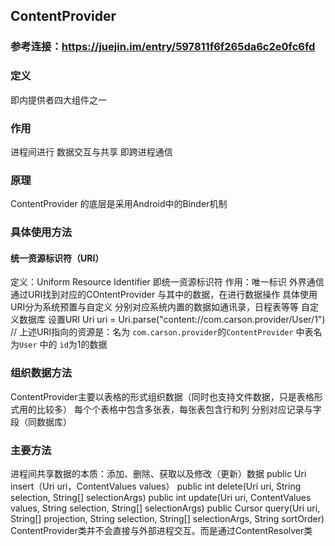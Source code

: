 ## ContentProvider
### 参考连接：https://juejin.im/entry/597811f6f265da6c2e0fc6fd
### 定义
即内提供者四大组件之一
### 作用
进程间进行 数据交互与共享 即跨进程通信
### 原理
ContentProvider 的底层是采用Android中的Binder机制
### 具体使用方法
#### 统一资源标识符（URI）
定义：Uniform Resource Identifier 即统一资源标识符
作用：唯一标识
     外界通信通过URI找到对应的COntentProvider 与其中的数据，在进行数据操作
具体使用
     URI分为系统预置与自定义 分别对应系统内置的数据如通讯录，日程表等等
     自定义数据库
设置URI
     Uri uri = Uri.parse("content://com.carson.provider/User/1") 
     // 上述URI指向的资源是：名为 `com.carson.provider`的`ContentProvider` 中表名 为`User` 中的 `id`为1的数据
### 组织数据方法
ContentProvider主要以表格的形式组织数据（同时也支持文件数据，只是表格形式用的比较多）
每个个表格中包含多张表，每张表包含行和列 分别对应记录与字段（同数据库）
### 主要方法
进程间共享数据的本质：添加、删除、获取以及修改（更新）数据
public Uri insert（Uri uri，ContentValues values）
public int delete(Uri uri, String selection, String[] selectionArgs)
public int update(Uri uri, ContentValues values, String selection, String[] selectionArgs)
public Cursor query(Uri uri, String[] projection, String selection, String[] selectionArgs,  String sortOrder)
ContentProvider类并不会直接与外部进程交互。而是通过ContentResolver类　 
    
    
    
    